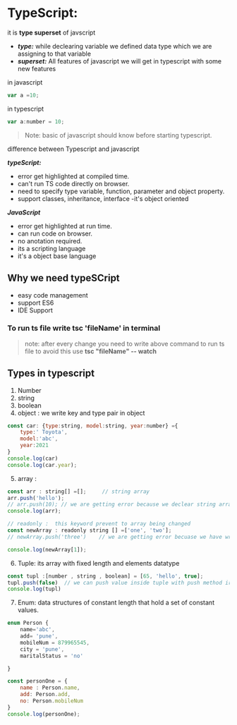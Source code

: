 # TypeScript:
  it is **type superset** of javscript 
  - ***type:*** while declearing variable we defined data type which we are assigning to that variable
- ***superset:*** All features of javascript we will get in typescript with some new features

in javascript 
```js
var a =10;
```
in typescript
```js
var a:number = 10;
```
> Note: basic of javascript should know before starting typescript.

difference between Typescript and javascript

***typeScript:***
- error get highlighted at compiled time.
- can't run TS code directly on browser.
-  need to specify type variable, function, parameter and object property.
- support classes, inheritance, interface
-it's object oriented

***JavaScript***

- error get highlighted at run time.
- can run code on browser.
- no anotation required.
- its a scripting language 
- it's a object base language

## Why we need typeSCript
- easy code management
- support ES6
- IDE Support 

### To run ts file write **tsc 'fileName'** in terminal
>note: after every change you need to write above command to run ts file to avoid this use **tsc "fileName" -- watch**

## Types in typescript
1. Number
2. string
3. boolean
4. object : we write key and type pair in object
```js
const car: {type:string, model:string, year:number} ={
    type:' Toyota',
    model:'abc',
    year:2021
}
console.log(car)
console.log(car.year);
```
5. array : 
```js
const arr : string[] =[];     // string array   
arr.push('hello');
// arr.push(10); // we are getting error because we declear string array
console.log(arr);

// readonly :  this keyword prevent to array being changed
const newArray : readonly string [] =['one', 'two'];
// newArray.push('three')    // we are getting error becuase we have written readonly keyword

console.log(newArray[1]);
```

6. Tuple:  its array with fixed length and elements datatype

```js
const tupl :[number , string , boolean] = [65, 'hello', true];
tupl.push(false)  // we can push value inside tuple with push method irrespective of datatype
console.log(tupl)

```

7. Enum:  data structures of constant length that hold a set of constant values.

```js
enum Person {
    name='abc',
    add= 'pune',
    mobileNum = 879965545,
    city = 'pune',
    maritalStatus = 'no'

}

const personOne = {
    name : Person.name,
    add: Person.add,
    no: Person.mobileNum
}
console.log(personOne);
```